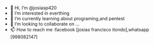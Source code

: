 - 👋 Hi, I’m @josiasp420
- 👀 I’m interested in everthing
- 🌱 I’m currently learning about programing,and pentest
- 💞️ I’m looking to collaborate on ...
- 📫 How to reach me :facebook [josias francisco itondo],whatsapp [998082147]

<!---
josiasp420/josiasp420 is a ✨ special ✨ repository because its `README.md` (this file) appears on your GitHub profile.
You can click the Preview link to take a look at your changes.
--->
